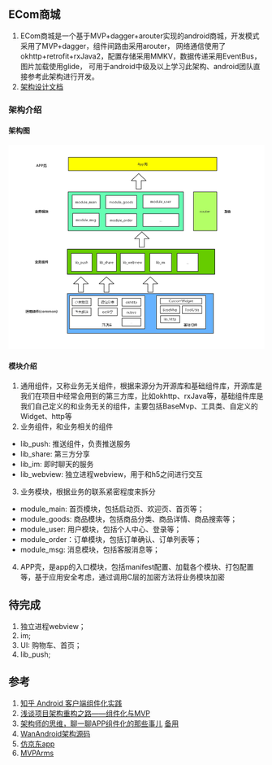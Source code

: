 ## ECom商城
1. ECom商城是一个基于MVP+dagger+arouter实现的android商城，开发模式采用了MVP+dagger，组件间路由采用arouter，
网络通信使用了okhttp+retrofit+rxJava2，配置存储采用MMKV，数据传递采用EventBus，图片加载使用glide，
可用于android中级及以上学习此架构、android团队直接参考此架构进行开发。
2. [架构设计文档](https://blog.csdn.net/qq_23081779/article/details/99286345)

### 架构介绍
#### 架构图
![arch](/doc/img/arch.jpg)
#### 模块介绍
1. 通用组件，又称业务无关组件，根据来源分为开源库和基础组件库，开源库是我们在项目中经常会用到的第三方库，比如okhttp、rxJava等，基础组件库是我们自己定义的和业务无关的组件，主要包括BaseMvp、工具类、自定义的Widget、http等
2. 业务组件，和业务相关的组件
* lib_push: 推送组件，负责推送服务
* lib_share: 第三方分享
* lib_im: 即时聊天的服务
* lib_webview: 独立进程webview，用于和h5之间进行交互
3. 业务模块，根据业务的联系紧密程度来拆分
* module_main: 首页模块，包括启动页、欢迎页、首页等；
* module_goods: 商品模块，包括商品分类、商品详情、商品搜索等；
* module_user: 用户模块，包括个人中心、登录等；
* module_order：订单模块，包括订单确认、订单列表等；
* module_msg: 消息模块，包括客服消息等；
4. APP壳，是app的入口模块，包括manifest配置、加载各个模块、打包配置等，基于应用安全考虑，通过调用C层的加密方法将业务模块加密

## 待完成
1. 独立进程webview；
2. im;
3. UI: 购物车、首页；
4. lib_push;

## 参考
1. [知乎 Android 客户端组件化实践](https://zhuanlan.zhihu.com/p/45374964)
2. [浅谈项目架构重构之路——组件化与MVP](https://www.jianshu.com/p/1a1ddecb576d)
3. [架构师的思维，聊一聊APP组件化的那些事儿](https://mp.weixin.qq.com/s/EdfWRj7dF4XtIo_xqP6_sA) [备用](https://juejin.im/post/5d37a0e8e51d4510a37bacc5)
4. [WanAndroid架构源码](https://github.com/senonwx/WanAndroid)
5. [仿京东app](https://github.com/liu-xiao-dong/JD-Test)
6. [MVPArms](https://github.com/JessYanCoding/MVPArms)